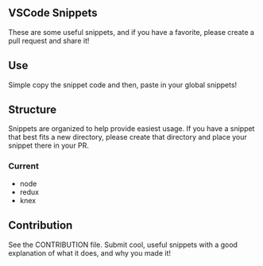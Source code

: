 ## VSCode Snippets

These are some useful snippets, and if you have a favorite, please create a pull request and share it!

## Use

Simple copy the snippet code and then, paste in your global snippets!

## Structure

Snippets are organized to help provide easiest usage. If you have a snippet that best fits a new directory, please create that directory and place your snippet there in your PR.

### Current

- node
- redux
- knex

## Contribution

See the CONTRIBUTION file. Submit cool, useful snippets with a good explanation of what it does, and why you made it!
